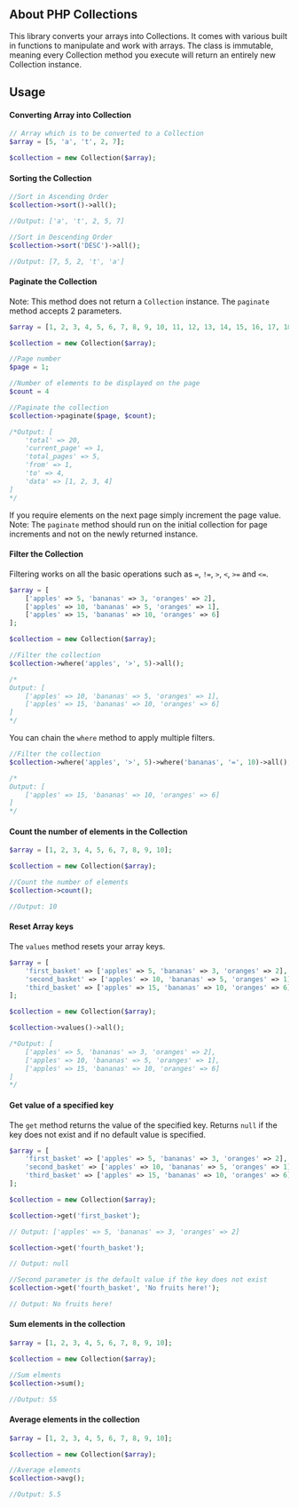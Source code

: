 ## About PHP Collections

This library converts your arrays into Collections. It comes with various built in functions to manipulate and work with arrays. The class is immutable, meaning every Collection method you execute will return an entirely new Collection instance.

## Usage

#### Converting Array into Collection
```php
// Array which is to be converted to a Collection
$array = [5, 'a', 't', 2, 7];

$collection = new Collection($array);
```

#### Sorting the Collection
```php
//Sort in Ascending Order
$collection->sort()->all();

//Output: ['a', 't', 2, 5, 7]

//Sort in Descending Order
$collection->sort('DESC')->all();

//Output: [7, 5, 2, 't', 'a']
```

#### Paginate the Collection
Note: This method does not return a `Collection` instance.
The `paginate` method accepts 2 parameters.
```php
$array = [1, 2, 3, 4, 5, 6, 7, 8, 9, 10, 11, 12, 13, 14, 15, 16, 17, 18, 19, 20];

$collection = new Collection($array);

//Page number
$page = 1;

//Number of elements to be displayed on the page
$count = 4

//Paginate the collection
$collection->paginate($page, $count);

/*Output: [
    'total' => 20,
    'current_page' => 1,
    'total_pages' => 5,
    'from' => 1,
    'to' => 4,
    'data' => [1, 2, 3, 4]
]
*/
```

If you require elements on the next page simply increment the page value.
Note: The `paginate` method should run on the initial collection for page increments and not on the newly returned instance.

#### Filter the Collection
Filtering works on all the basic operations such as `=`, `!=`, `>`, `<`, `>=` and `<=`.
```php
$array = [
    ['apples' => 5, 'bananas' => 3, 'oranges' => 2],
    ['apples' => 10, 'bananas' => 5, 'oranges' => 1],
    ['apples' => 15, 'bananas' => 10, 'oranges' => 6]
];

$collection = new Collection($array);

//Filter the collection
$collection->where('apples', '>', 5)->all();

/*
Output: [
    ['apples' => 10, 'bananas' => 5, 'oranges' => 1],
    ['apples' => 15, 'bananas' => 10, 'oranges' => 6]
]
*/
```
You can chain the `where` method to apply multiple filters.
```php
//Filter the collection
$collection->where('apples', '>', 5)->where('bananas', '=', 10)->all();

/*
Output: [
    ['apples' => 15, 'bananas' => 10, 'oranges' => 6]
]
*/
```

#### Count the number of elements in the Collection
```php
$array = [1, 2, 3, 4, 5, 6, 7, 8, 9, 10];

$collection = new Collection($array);

//Count the number of elements
$collection->count();

//Output: 10
```

#### Reset Array keys
The `values` method resets your array keys.
```php
$array = [
    'first_basket' => ['apples' => 5, 'bananas' => 3, 'oranges' => 2],
    'second_basket' => ['apples' => 10, 'bananas' => 5, 'oranges' => 1],
    'third_basket' => ['apples' => 15, 'bananas' => 10, 'oranges' => 6]
];

$collection = new Collection($array);

$collection->values()->all();

/*Output: [
    ['apples' => 5, 'bananas' => 3, 'oranges' => 2],
    ['apples' => 10, 'bananas' => 5, 'oranges' => 1],
    ['apples' => 15, 'bananas' => 10, 'oranges' => 6]
]
*/
```

#### Get value of a specified key
The `get` method returns the value of the specified key. Returns `null` if the key does not exist and if no default value is specified.
```php
$array = [
    'first_basket' => ['apples' => 5, 'bananas' => 3, 'oranges' => 2],
    'second_basket' => ['apples' => 10, 'bananas' => 5, 'oranges' => 1],
    'third_basket' => ['apples' => 15, 'bananas' => 10, 'oranges' => 6]
];

$collection = new Collection($array);

$collection->get('first_basket');

// Output: ['apples' => 5, 'bananas' => 3, 'oranges' => 2]

$collection->get('fourth_basket');

// Output: null

//Second parameter is the default value if the key does not exist
$collection->get('fourth_basket', 'No fruits here!');

// Output: No fruits here!

```

#### Sum elements in the collection
```php
$array = [1, 2, 3, 4, 5, 6, 7, 8, 9, 10];

$collection = new Collection($array);

//Sum elments
$collection->sum();

//Output: 55
```

#### Average elements in the collection
```php
$array = [1, 2, 3, 4, 5, 6, 7, 8, 9, 10];

$collection = new Collection($array);

//Average elements
$collection->avg();

//Output: 5.5
```